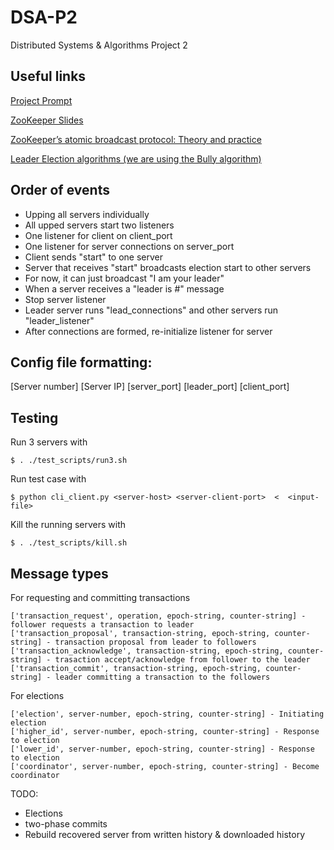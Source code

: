 # DSA-P2
Distributed Systems &amp; Algorithms Project 2

## Useful links
[Project Prompt](http://www.cs.rpi.edu/~pattes3/dsa_fall2016/DSAFall2016Project2.pdf)

[ZooKeeper Slides](http://www.cs.rpi.edu/~pattes3/dsa_fall2016/Zookeeper.pdf)

[ZooKeeper’s atomic broadcast protocol: Theory and practice](http://www.tcs.hut.fi/Studies/T-79.5001/reports/2012-deSouzaMedeiros.pdf)

[Leader Election algorithms (we are using the Bully algorithm)](http://www.cs.rpi.edu/~pattes3/dsa_fall2016/LeaderElection.pdf)


## Order of events
- Upping all servers individually
 - All upped servers start two listeners
  - One listener for client on client_port
  - One listener for server connections on server_port
- Client sends "start" to one server
- Server that receives "start" broadcasts election start to other servers
 - For now, it can just broadcast "I am your leader"
- When a server receives a "leader is #" message
 - Stop server listener
 - Leader server runs "lead\_connections" and other servers run "leader\_listener"
- After connections are formed, re-initialize listener for server

## Config file formatting:
\[Server number\] \[Server IP\] \[server\_port\] \[leader\_port\] \[client\_port\]

## Testing
Run 3 servers with
```
$ . ./test_scripts/run3.sh
```
Run test case with
```
$ python cli_client.py <server-host> <server-client-port>  <  <input-file>
```
Kill the running servers with
```
$ . ./test_scripts/kill.sh
```

## Message types
For requesting and committing transactions
```
['transaction_request', operation, epoch-string, counter-string] - follower requests a transaction to leader
['transaction_proposal', transaction-string, epoch-string, counter-string] - transaction proposal from leader to followers
['transaction_acknowledge', transaction-string, epoch-string, counter-string] - trasaction accept/acknowledge from follower to the leader
['transaction_commit', transaction-string, epoch-string, counter-string] - leader committing a transaction to the followers
```

For elections
```
['election', server-number, epoch-string, counter-string] - Initiating election
['higher_id', server-number, epoch-string, counter-string] - Response to election
['lower_id', server-number, epoch-string, counter-string] - Response to election
['coordinator', server-number, epoch-string, counter-string] - Become coordinator
```
TODO:
- Elections
- two-phase commits
- Rebuild recovered server from written history & downloaded history